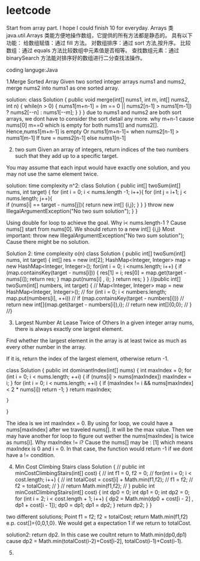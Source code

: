 # leetcode
Start from array part. I hope I could finish 10 for everyday.
Arrays 类
java.util.Arrays 类能方便地操作数组，它提供的所有方法都是静态的。
具有以下功能：
给数组赋值：通过 fill 方法。
对数组排序：通过 sort 方法,按升序。
比较数组：通过 equals 方法比较数组中元素值是否相等。
查找数组元素：通过 binarySearch 方法能对排序好的数组进行二分查找法操作。

coding languge:Java

1.Merge Sorted Array
Given two sorted integer arrays nums1 and nums2, merge nums2 into nums1 as one sorted array.

solution: 
class Solution {
    public void merge(int[] nums1, int m, int[] nums2, int n) {
        while(n > 0) {
        nums1[m+n-1] = (m == 0 || nums2[n-1] > nums1[m-1]) ? nums2[--n] : nums1[--m];
        }
    }
}
due to nums1 and nums2 are both sort arrays, we dont have to consider the sort detail any more.
why m+n-1 cause nums[0]
m==0 which is empty for both nums1[] and nums2[]. Hence,nums1[m+n-1] is empty
Or
nums1[m+n-1]= when nums2[n-1] > nums1[m-1] 
If ture = nums2[n-1] else nums1[n-1]

2. two sum 
Given an array of integers, return indices of the two numbers such that they add up to a specific target.

You may assume that each input would have exactly one solution, and you may not use the same element twice.

solution:
time complexity n^2:
class Solution {
    public int[] twoSum(int[] nums, int target) {
        for (int i = 0; i < nums.length -1; i++){
            for (int j = i+1; j < nums.length; j++){          
         if (nums[i] == target - nums[j]){
            return new int[] {i,j};
         }
       }
    }
        throw new IllegalArgumentException("No two sum solution");
    }
}

Using double for loop to achieve the goal. 
Why i< nums.length-1 ?
Cause nums[] start from nums[0].
We should return to a new int[] {i,j}
Most important:
throw new IllegalArgumentException("No two sum solution");
Cause there might be no solution.

Solution 2:
time complexity o(n)
class Solution {
    public int[] twoSum(int[] nums, int target) {
        int[] res = new int[2];
        HashMap<Integer, Integer> map = new HashMap<Integer, Integer>();
        for(int i = 0; i <nums.length; i++) {
            if (map.containsKey(target - nums[i])) {
                res[1] = i;
                res[0] = map.get(target - nums[i]);
                return res;
            }
            map.put(nums[i] , i);
        }
        return res;
    }
}
//public int[] twoSum(int[] numbers, int target) {
//       Map<Integer, Integer> map = new HashMap<Integer, Integer>();
//        for (int i = 0; i < numbers.length; map.put(numbers[i], ++i)) 
//            if (map.containsKey(target - numbers[i])) 
//                return new int[]{map.get(target - numbers[i]),i};
//        return new int[]{0,0};
//    }
//}

3. Largest Number At Lease Twice of Others
In a given integer array nums, there is always exactly one largest element.

Find whether the largest element in the array is at least twice as much as every other number in the array.

If it is, return the index of the largest element, otherwise return -1.


class Solution {
    public int dominantIndex(int[] nums) {
        int maxIndex = 0;
        for (int i = 0; i < nums.length; ++i) {
            if (nums[i] > nums[maxIndex])
                maxIndex = i;
        }
        for (int i = 0; i < nums.length; ++i) {
            if (maxIndex != i && nums[maxIndex] < 2 * nums[i])
                return -1;
        }
        return maxIndex;
        
    }
}

The idea is we int maxIndex = 0. By using for loop, we could have a nums[maxIndex] after we traveled nums[]. It will be the max value.
Then we may have another for loop to figure out wether the nums[maxIndex] is twice as nums[i].
Why maxIndex != i?
Cause the nums[] may be : [1]
which means maxIndex is 0 and i = 0. In that case, the function would return -1 if we dont have a != condition.

4. Min Cost Climbing Stairs
class Solution {
   // public int minCostClimbingStairs(int[] cost) {
//        int f1 = 0, f2 = 0;
 //       for(int i = 0; i < cost.length; i++) {
//            int totalCost = cost[i] + Math.min(f1,f2);
//            f1 = f2;
//            f2 = totalCost;
//        }
//        return Math.min(f1,f2);
//    }
public int minCostClimbingStairs(int[] cost) {
        int dp0 = 0;
        int dp1 = 0;
        int dp2 = 0;
        for (int i = 2; i < cost.length + 1; i++) {
            dp2 = Math.min(dp0 + cost[i - 2] , dp1 + cost[i - 1]);
            dp0 = dp1;
            dp1 = dp2;
        }
        return dp2;
    }
}

two different solutions;
Point f1 = f2; 
f2 = totalCost;
return Math.min(f1,f2) e.p. cost[]={0,0,1,0}. We would get a expectation 1 if we return to totalCost.

solution2:
return dp2. In this case we coultnt return to Math.min(dp0,dp1) cause dp2 = Math.min(totalCost(i-2)+Cost[i-2], totalCost(i-1)+Cost(i-1).

5.
